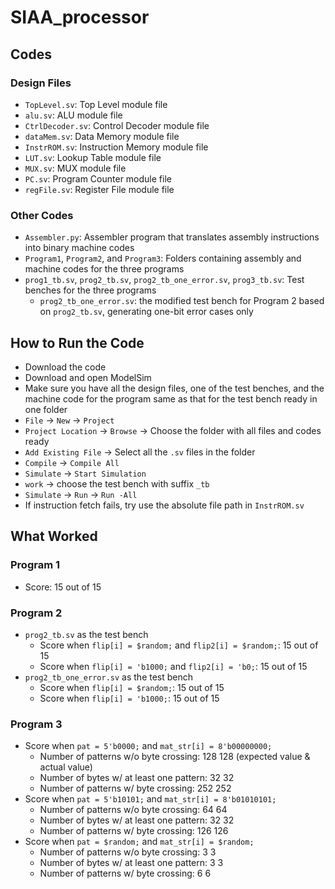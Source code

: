 # SIAA_processor

## Codes

### Design Files
- `TopLevel.sv`: Top Level module file
- `alu.sv`: ALU module file
- `CtrlDecoder.sv`: Control Decoder module file
- `dataMem.sv`: Data Memory module file
- `InstrROM.sv`: Instruction Memory module file
- `LUT.sv`: Lookup Table module file
- `MUX.sv`: MUX module file
- `PC.sv`: Program Counter module file
- `regFile.sv`: Register File module file

### Other Codes
- `Assembler.py`: Assembler program that translates assembly instructions into binary machine codes
- `Program1`, `Program2`, and `Program3`: Folders containing assembly and machine codes for the three programs
- `prog1_tb.sv`, `prog2_tb.sv`, `prog2_tb_one_error.sv`, `prog3_tb.sv`: Test benches for the three programs
  - `prog2_tb_one_error.sv`: the modified test bench for Program 2 based on `prog2_tb.sv`, generating one-bit error cases only

## How to Run the Code
- Download the code
- Download and open ModelSim
- Make sure you have all the design files, one of the test benches, and the machine code for the program same as that for the test bench ready in one folder
- `File` ->  `New` -> `Project`
- `Project Location` -> `Browse` -> Choose the folder with all files and codes ready
- `Add Existing File` -> Select all the `.sv` files in the folder
- `Compile` -> `Compile All`
- `Simulate` -> `Start Simulation`
- `work` -> choose the test bench with suffix `_tb`
- `Simulate` -> `Run` -> `Run -All`
- If instruction fetch fails, try use the absolute file path in `InstrROM.sv`

## What Worked
### Program 1
- Score: 15 out of 15
### Program 2
- `prog2_tb.sv` as the test bench
  - Score when `flip[i] = $random;` and `flip2[i] = $random;`: 15 out of 15
  - Score when `flip[i] = 'b1000;` and `flip2[i] = 'b0;`: 15 out of 15
- `prog2_tb_one_error.sv` as the test bench
  - Score when `flip[i] = $random;`: 15 out of 15
  - Score when `flip[i] = 'b1000;`: 15 out of 15
### Program 3
- Score when `pat = 5'b0000;` and `mat_str[i] = 8'b00000000;`
  - Number of patterns w/o byte crossing: 128 128 (expected value & actual value)
  - Number of bytes w/ at least one pattern: 32 32
  - Number of patterns w/ byte crossing: 252 252
- Score when `pat = 5'b10101;` and `mat_str[i] = 8'b01010101;`
  - Number of patterns w/o byte crossing: 64 64
  - Number of bytes w/ at least one pattern: 32 32
  - Number of patterns w/ byte crossing: 126 126
- Score when `pat = $random;` and `mat_str[i] = $random;`
  - Number of patterns w/o byte crossing: 3 3
  - Number of bytes w/ at least one pattern: 3 3
  - Number of patterns w/ byte crossing: 6 6
